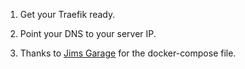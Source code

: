 1. Get your Traefik ready.

2. Point your DNS to your server IP.

3. Thanks to [Jims Garage](https://www.youtube.com/watch?v=5-2T2lYGZkA) for the docker-compose file.